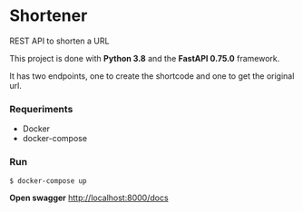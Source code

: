 # Shortener
REST API to shorten a URL

This project is done with **Python 3.8** and the **FastAPI 0.75.0** framework.

It has two endpoints, one to create the shortcode and one to get the original url.

### Requeriments
- Docker
- docker-compose

### Run
```
$ docker-compose up
```

**Open swagger**
[http://localhost:8000/docs](http://localhost:8000/docs)
